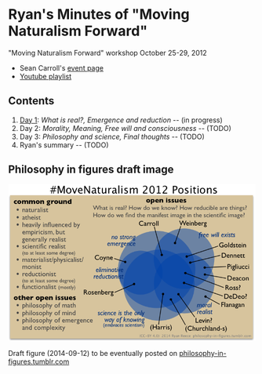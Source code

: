 Ryan's Minutes of "Moving Naturalism Forward"
================================================================================

"Moving Naturalism Forward" workshop October 25-29, 2012

-   Sean Carroll's [event page](http://preposterousuniverse.com/naturalism2012/)
-   [Youtube playlist](https://www.youtube.com/watch?v=Ju4C_ITlBsU&list=PLrxfgDEc2NxYQuZ5T6CSdS8uafdh0kmDL)


Contents
--------------------------------------------------------------------------------

1.  [Day 1](day1.html): *What is real?, Emergence and reduction*  -- (in progress)
1.  Day 2: *Morality, Meaning, Free will and consciousness*  -- (TODO)
1.  Day 3: *Philosophy and science, Final thoughts*  -- (TODO)
1.  Ryan's summary  -- (TODO)


Philosophy in figures draft image
--------------------------------------------------------------------------------

<img src="img/move-naturalism-2012-positions.png" alt="Move Naturalism Forward 2012 positions" title="draft" width="700"/>

Draft figure (2014-09-12) to be eventually posted on [philosophy-in-figures.tumblr.com](http://philosophy-in-figures.tumblr.com/)


